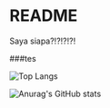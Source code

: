 # README
Saya siapa?!?!?!?!






###tes


![Top Langs](https://github-readme-stats.vercel.app/api/top-langs/?username=DarkMephisto155115&layout=compact&theme=tokyonight)      

![Anurag's GitHub stats](https://github-readme-stats.vercel.app/api?username=DarkMephisto155115&show_icons=true&theme=tokyonight)
